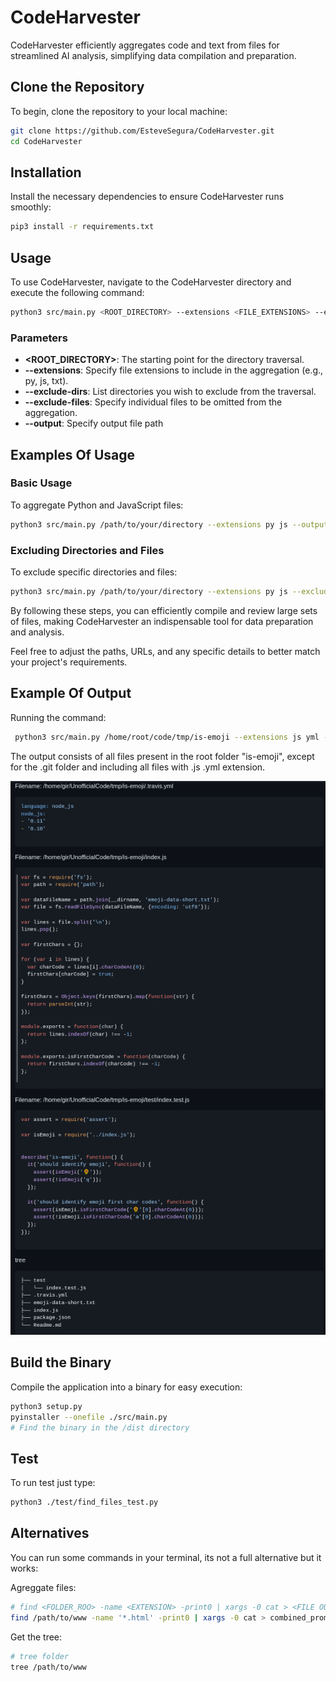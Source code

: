# CodeHarvester

CodeHarvester efficiently aggregates code and text from files for streamlined AI analysis, simplifying data compilation and preparation.

## Clone the Repository

To begin, clone the repository to your local machine:

```bash
git clone https://github.com/EsteveSegura/CodeHarvester.git
cd CodeHarvester
```

## Installation

Install the necessary dependencies to ensure CodeHarvester runs smoothly:

```bash
pip3 install -r requirements.txt
```

## Usage

To use CodeHarvester, navigate to the CodeHarvester directory and execute the following command:

```bash
python3 src/main.py <ROOT_DIRECTORY> --extensions <FILE_EXTENSIONS> --exclude-dirs <DIRECTORIES_TO_EXCLUDE> --exclude-files <FILES_TO_EXCLUDE>
```

### Parameters

- **<ROOT_DIRECTORY>**: The starting point for the directory traversal.
- **--extensions**: Specify file extensions to include in the aggregation (e.g., py, js, txt).
- **--exclude-dirs**: List directories you wish to exclude from the traversal.
- **--exclude-files**: Specify individual files to be omitted from the aggregation.
- **--output**: Specify output file path

## Examples Of Usage

### Basic Usage

To aggregate Python and JavaScript files:

```bash
python3 src/main.py /path/to/your/directory --extensions py js --output ./output.txt
```

### Excluding Directories and Files

To exclude specific directories and files:

```bash
python3 src/main.py /path/to/your/directory --extensions py js --exclude-dirs node_modules .git --exclude-files example.py --output ./output.txt
```

By following these steps, you can efficiently compile and review large sets of files, making CodeHarvester an indispensable tool for data preparation and analysis.

Feel free to adjust the paths, URLs, and any specific details to better match your project's requirements.

## Example Of Output

Running the command: 

```bash
 python3 src/main.py /home/root/code/tmp/is-emoji --extensions js yml --exclude-dirs .git
 ```

 The output consists of all files present in the root folder "is-emoji", except for the .git folder and including all files with .js .yml extension.

<div id="image-theme">
  <img src="./assets/example_output_dark.png" id="dark" />
  <img src="./assets/example_output_light.png" id="light" />
</div>

<style>
  @media (prefers-color-scheme: dark) {
    #image-theme img#dark { display: none; }
  }
  @media (prefers-color-scheme: light) {
    #image-theme img#light { display: none; }
  }
</style>

## Build the Binary

Compile the application into a binary for easy execution:

```bash
python3 setup.py
pyinstaller --onefile ./src/main.py
# Find the binary in the /dist directory
```

## Test

To run test just type:

```bash
python3 ./test/find_files_test.py
```

## Alternatives

You can run some commands in your terminal, its not a full alternative but it works:

Agreggate files:

```bash
# find <FOLDER_ROO> -name <EXTENSION> -print0 | xargs -0 cat > <FILE OUTPUT>
find /path/to/www -name '*.html' -print0 | xargs -0 cat > combined_prompt.txt
```

Get the tree:

```bash
# tree folder
tree /path/to/www
```